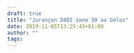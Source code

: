```yaml
---
draft: true
title: "Jurançon D802 zone 30 av Gelos"
date: 2019-11-05T13:25:43+01:00
author: ""
tags:
---
```

